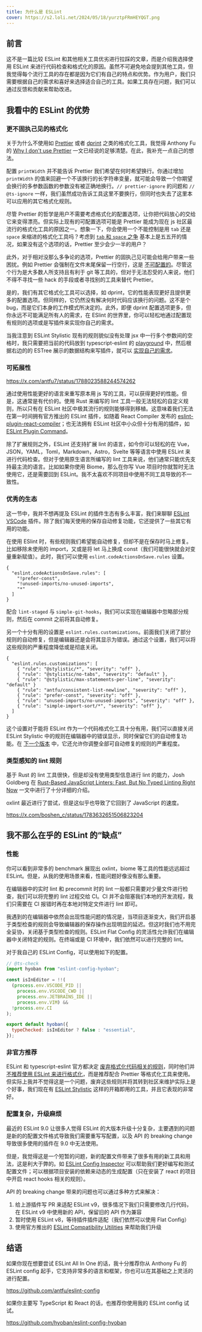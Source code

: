 ```yaml
---
title: 为什么是 ESLint
cover: https://s2.loli.net/2024/05/18/yurztpFRmHEYQGT.png
---
```


## 前言

这不是一篇比较 ESLint 和其他相关工具优劣进行拉踩的文章，而是介绍我选择使用 ESLint 来进行代码检查和格式化的原因。虽然不可避免地会提到其他工具，但我觉得每个流行工具的存在都是因为它们有自己的特点和优势。作为用户，我们只需要根据自己的需求和喜好来选择适合自己的工具。如果工具存在问题，我们可以通过反馈和贡献来帮助改进。

## 我看中的 ESLint 的优势

### 更不固执己见的格式化

关于为什么不使用如 [Prettier](https://prettier.io) 或者 [dprint](https://dprint.dev) 之类的格式化工具，我觉得 Anthony Fu 的 [Why I don't use Prettier](https://antfu.me/posts/why-not-prettier) 一文已经说的足够清楚。在此，我补充一点自己的想法。

配置 `printWidth` 并不能告诉 Prettier 我们希望在何时希望换行。你通过增加 `printWidth` 的值来回避一个不该换行的长字符串变量，就可能会导致一个你期望会换行的多参数函数的参数没有被正确地换行。`// prettier-ignore` 的问题和 `// @ts-ignore` 一样，我们虽然成功告诉工具这里不要换行，但同时也失去了这里本可以应用的其它格式化规则。

尽管 Prettier 的哲学是用户不需要考虑格式化的配置选项，让你把代码放心的交给它来变得漂亮。但实际上现有的可配置选项可能是 Prettier 能成为现在 js 社区最流行的格式化工具的原因之一。想象一下，你会使用一个不能控制是用 `tab` 还是 `space` 来缩进的格式化工具吗？考虑到 [`tab` 和 `space` 之争](https://github.com/prettier/prettier/issues/7475) 基本上是五五开的情况，如果没有这个选项的话，Prettier 至少会少一半的用户？

此外，对于相对没那么多争论的选项，Prettier 的固执己见可能会给用户带来一些困扰。例如 Prettier 会强制在文件末尾保留一行空行，这是 [不可配置的](https://github.com/prettier/prettier/issues/6360)。尽管这个行为是大多数人所支持且有利于 git 等工具的，但对于无法忍受的人来说，他们不得不寻找一些 hack 的手段或者寻找别的工具来替代 Prettier。

是的，我们有其它格式化工具可以选择，如 dprint，它的性能表现更好且提供更多的配置选项。但同样的，它仍然没有解决何时代码应该换行的问题。这不是个 bug，而是它们本身的工作模式所决定的。此外，即便 dprint 配置选项更多，但你永远不可能满足所有人的需求，在 ESlint 的世界里，你可以轻松地通过配置现有规则的选项或是写插件来实现你自己的需求。

当我注意到 ESLint Stylistic 现有的规则貌似没有处理 jsx 中一行多个参数间的空格时，我只需要把当前的代码放到 typescript-eslint 的 [playground](https://typescript-eslint.io/play) 中，然后根据右边的的 ESTree 展示的数据结构来写插件，就可以 [实现自己的需求](https://github.com/hyoban/eslint-plugin-hyoban/blob/main/src/jsx-attribute-spacing.ts)。

### 可拓展性

https://x.com/antfu7/status/1788023588244574262

通过使用性能更好的语言来重写原本用 js 写的工具，可以获得更好的性能。但是，这通常是有代价的。使用 Rust 来编写的 lint 工具一般无法轻松的自定义规则，所以只有在 ESLint 社区中极其流行的规则能够得到移植。这意味着我们无法在第一时间拥有官方推出的 ESLint 插件，如随着 React Compiler 发布的 [eslint-plugin-react-compiler](https://github.com/facebook/react/tree/main/compiler/packages/eslint-plugin-react-compiler)；也无法拥有 ESLint 社区中小众但十分有用的插件，如 [ESLint Plugin
Command](https://eslint-plugin-command.antfu.me)。

除了扩展规则之外，ESLint 还支持扩展 lint 的语言，如今你可以轻松的在 Vue，JSON，YAML，Toml，Markdown，Astro，Svelte 等等语言中使用 ESLint 来进行代码检查。但对于使用原生语言所编写的 lint 工具来说，他们通常只能优先支持最主流的语言。比如如果你使用 Biome，那么在你写 Vue 项目时你就暂时无法使用它，还是需要回到 ESLint。我不太喜欢不同项目中使用不同工具导致的不一致性。

### 优秀的生态

这一节中，我并不想再提及 ESLint 的插件生态有多么丰富，我们来聊聊 [ESLint VSCode](https://github.com/microsoft/vscode-eslint) 插件。除了我们每天使用的保存自动修复功能，它还提供了一些其它有用的功能。

在使用 ESlint 时，有些规则我们希望能自动修复，但却不是在保存时马上修复。比如移除未使用的 import，又或是将 let 马上换成 const（我们可能很快就会对变量重新赋值）。此时，我们可以使用 `eslint.codeActionsOnSave.rules` 设置。

```jsonc
{
  "eslint.codeActionsOnSave.rules": [
    "!prefer-const",
    "!unused-imports/no-unused-imports",
    "*"
  ]
}
```

配合 `lint-staged` 与 `simple-git-hooks`，我们可以实现在编辑器中忽略部分规则，然后在 commit 之前将其自动修复。

另一个十分有用的设置是 `eslint.rules.customizations`。前面我们关闭了部分规则的自动修复，但是编辑器还是会将其显示为错误。通过这个设置，我们可以将这些规则的严重程度降低或是彻底关闭。

```jsonc
{
  "eslint.rules.customizations": [
    { "rule": "@stylistic/*", "severity": "off" },
    { "rule": "@stylistic/no-tabs", "severity": "default" },
    { "rule": "@stylistic/max-statements-per-line", "severity": "default" }
    { "rule": "antfu/consistent-list-newline", "severity": "off" },
    { "rule": "prefer-const", "severity": "off" },
    { "rule": "unused-imports/no-unused-imports", "severity": "off" },
    { "rule": "simple-import-sort/*", "severity": "off" },
  ]
}
```

这个设置对于能将 ESLint 作为一个代码格式化工具十分有用，我们可以直接关闭 ESLint Stylistic 中的规则在编辑器中的错误显示，同时保留它们的自动修复功能。在 [下一个版本](https://github.com/microsoft/vscode-eslint/pull/1841) 中，它还允许你调整全部可自动修复的规则的严重程度。

### 类型感知的 lint 规则

基于 Rust 的 lint 工具很快，但是却没有使用类型信息进行 lint 的能力，Josh Goldberg 在 [Rust-Based JavaScript Linters: Fast, But No Typed Linting Right Now](https://www.joshuakgoldberg.com/blog/rust-based-javascript-linters-fast-but-no-typed-linting-right-now/) 一文中进行了十分详细的介绍。

oxlint 最近进行了尝试，但是这似乎也导致了它回到了 JavaScript 的速度。

https://x.com/boshen_c/status/1783632651506823204

## 我不那么在乎的 ESLint 的“缺点”

### 性能

你可以看到非常多的 benchmark 展现出 oxlint，biome 等工具的性能远远超过 ESLint。但是，从我的使用场景来看，性能问题好像没有那么重要。

在编辑器中的实时 lint 和 precommit 时的 lint 一般都只需要对少量文件进行检查，我们可以将完整的 lint 过程交给 CI。CI 并不会阻塞我们本地的开发流程，我们只需要在 CI 报错时再在本地对特定文件进行 lint 即可。

我遇到的在编辑器中依然会出现性能问题的情况是，当项目逐渐变大，我们开启基于类型检查的规则会导致编辑器的保存操作出现明显的延迟。但这时我们也不用完全妥协，关闭基于类型检查的规则。ESLint Flat Config 的灵活性允许我们在编辑器中关闭特定的规则。在终端或是 CI 环境中，我们依然可以进行完整的 lint。

对于我自己的 ESLint Config，可以使用如下的配置。

```js
// @ts-check
import hyoban from "eslint-config-hyoban";

const isInEditor = !!(
  (process.env.VSCODE_PID ||
    process.env.VSCODE_CWD ||
    process.env.JETBRAINS_IDE ||
    process.env.VIM) &&
  !process.env.CI
);

export default hyoban({
  typeChecked: isInEditor ? false : "essential",
});
```

### 非官方推荐

ESLint 和 typescript-eslint 官方都决定 [废弃格式化代码相关的规则](https://eslint.org/blog/2023/10/deprecating-formatting-rules/)，同时他们并 [不推荐使用 ESLint 来进行格式化](https://typescript-eslint.io/troubleshooting/formatting)，而是推荐配合 Prettier 等格式化工具来使用。但实际上我并不觉得这是一个问题，废弃这些规则并将其转到社区来维护实际上是个好事，我们现在有 [ESLint Stylistic](https://eslint.style) 这样的开箱即用的工具，并且它表现的非常好。

### 配置复杂，升级麻烦

最近的 ESLint 9.0 让很多人觉得 ESLint 的大版本升级十分复杂，主要遇到的问题是新的的配置文件格式导致我们需要重写写配置，以及 API 的 breaking change 导致很多使用的插件在 9.0 中无法使用。

但是，我觉得这是一个短暂的问题，新的配置文件带来了很多有用的新工具和用法，这是利大于弊的。如 [ESLint Config Inspector](https://github.com/eslint/config-inspector) 可以帮助我们更好编写和测试配置文件；可以根据项目安装的依赖来动态的生成配置（只在安装了 react 的项目中开启 react hooks 相关的规则）。

API 的 breaking change 带来的问题也可以通过多种方式来解决：

1. 给上游插件写 PR 来适配 ESLint v9，很多情况下我们只需要修改几行代码，在 ESLint v9 中使用新的 API，保留旧的 API 作为兼容
1. 暂时使用 ESLint v8，等待插件插件适配（我们依然可以使用 Flat Config）
1. 使用官方推出的 [ESLint Compatibility Utilities](https://eslint.org/blog/2024/05/eslint-compatibility-utilities) 来帮助我们升级

## 结语

如果你现在想要尝试 ESLint All In One 的话，我十分推荐你从 Anthony Fu 的 ESLint config 起手，它支持非常多的语言和框架，你也可以在其基础之上灵活的进行配置。

https://github.com/antfu/eslint-config

如果你主要写 TypeScript 和 React 的话，也推荐你使用我的 ESLint config 试试。

https://github.com/hyoban/eslint-config-hyoban

